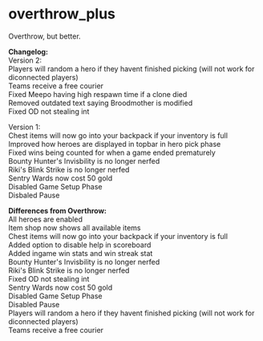 # overthrow_plus
Overthrow, but better.

**Changelog:<br/>**
Version 2:<br/>
Players will random a hero if they havent finished picking (will not work for diconnected players)<br/>
Teams receive a free courier<br/>
Fixed Meepo having high respawn time if a clone died<br/>
Removed outdated text saying Broodmother is modified<br/>
Fixed OD not stealing int<br/>

Version 1:<br/>
Chest items will now go into your backpack if your inventory is full<br/>
Improved how heroes are displayed in topbar in hero pick phase<br/>
Fixed wins being counted for when a game ended prematurely<br/>
Bounty Hunter's Invisbility is no longer nerfed<br/>
Riki's Blink Strike is no longer nerfed<br/>
Sentry Wards now cost 50 gold<br/>
Disabled Game Setup Phase<br/>
Disbaled Pause<br/>

**Differences from Overthrow:<br/>**
All heroes are enabled<br/>
Item shop now shows all available items<br/>
Chest items will now go into your backpack if your inventory is full<br/>
Added option to disable help in scoreboard<br/>
Added ingame win stats and win streak stat<br/>
Bounty Hunter's Invisbility is no longer nerfed<br/>
Riki's Blink Strike is no longer nerfed<br/>
Fixed OD not stealing int<br/>
Sentry Wards now cost 50 gold<br/>
Disabled Game Setup Phase<br/>
Disabled Pause<br/>
Players will random a hero if they havent finished picking (will not work for diconnected players)<br/>
Teams receive a free courier<br/>
